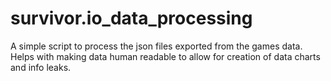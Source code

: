 # survivor.io_data_processing
A simple script to process the json files exported from the games data. Helps with making data human readable to allow for creation of data charts and info leaks.
